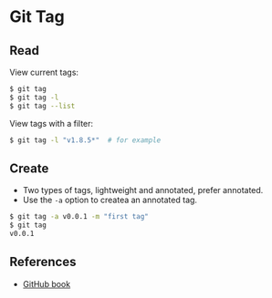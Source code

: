 # Git Tag

## Read

View current tags:

```bash
$ git tag
$ git tag -l
$ git tag --list
```

View tags with a filter:

```bash
$ git tag -l "v1.8.5*"  # for example
```

## Create

* Two types of tags, lightweight and annotated, prefer annotated.
* Use the `-a` option to createa an annotated tag.

```bash
$ git tag -a v0.0.1 -m "first tag"
$ git tag
v0.0.1
```

## References

* [GitHub book](https://git-scm.com/book/en/v2/Git-Basics-Tagging)